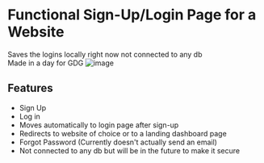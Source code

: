 # Functional Sign-Up/Login Page for a Website

Saves the logins locally right now not connected to any db  
Made in a day for GDG
![image](https://github.com/user-attachments/assets/15ac118b-90fd-4e5a-a89f-9351a303bf48)

## Features

- Sign Up
- Log in
- Moves automatically to login page after sign-up
- Redirects to website of choice or to a landing dashboard page
- Forgot Password (Currently doesn't actually send an email)
- Not connected to any db but will be in the future to make it secure
